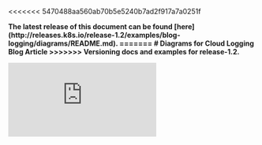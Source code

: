 <!-- BEGIN MUNGE: UNVERSIONED_WARNING -->


<!-- END MUNGE: UNVERSIONED_WARNING -->

<<<<<<< 5470488aa560ab70b5e5240b7ad2f917a7a0251f
<!-- TAG RELEASE_LINK, added by the munger automatically -->
<strong>
The latest release of this document can be found
[here](http://releases.k8s.io/release-1.2/examples/blog-logging/diagrams/README.md).
=======
# Diagrams for Cloud Logging Blog Article
>>>>>>> Versioning docs and examples for release-1.2.




<!-- BEGIN MUNGE: IS_VERSIONED -->
<!-- TAG IS_VERSIONED -->
<!-- END MUNGE: IS_VERSIONED -->


<!-- BEGIN MUNGE: GENERATED_ANALYTICS -->
[![Analytics](https://kubernetes-site.appspot.com/UA-36037335-10/GitHub/examples/blog-logging/diagrams/README.md?pixel)]()
<!-- END MUNGE: GENERATED_ANALYTICS -->
